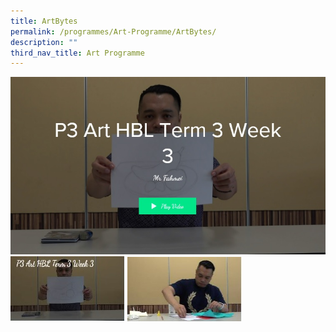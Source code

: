 ```yaml
---
title: ArtBytes
permalink: /programmes/Art-Programme/ArtBytes/
description: ""
third_nav_title: Art Programme
---
```

<html>
<body>
<div>
	<img src="/images/canvas_video1.jpg"><br>
	<img src="/images/canvas_video2.jpg" width="183px"> <img src="/images/canvas_video3.jpg" width="183"> 
	